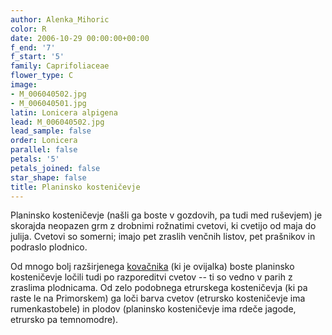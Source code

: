 ```yaml
---
author: Alenka_Mihoric
color: R
date: 2006-10-29 00:00:00+00:00
f_end: '7'
f_start: '5'
family: Caprifoliaceae
flower_type: C
image:
- M_006040502.jpg
- M_006040501.jpg
latin: Lonicera alpigena
lead: M_006040502.jpg
lead_sample: false
order: Lonicera
parallel: false
petals: '5'
petals_joined: false
star_shape: false
title: Planinsko kosteničevje
---
```

Planinsko kosteničevje (našli ga boste v gozdovih, pa tudi med ruševjem) je skorajda neopazen grm z drobnimi rožnatimi cvetovi, ki cvetijo od maja do julija. Cvetovi so somerni; imajo pet zraslih venčnih listov, pet prašnikov in podraslo plodnico.

Od mnogo bolj razširjenega [kovačnika](../../loniceracaprifolium/kova&#269;nik/) (ki je ovijalka) boste planinsko kosteničevje ločili tudi po razporeditvi cvetov -- ti so vedno v parih z zraslima plodnicama. Od zelo podobnega etrurskega kosteničevja (ki pa raste le na Primorskem) ga loči barva cvetov (etrursko kosteničevje ima rumenkastobele) in plodov (planinsko kosteničevje ima rdeče jagode, etrursko pa temnomodre).
